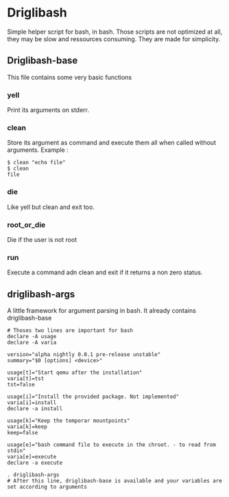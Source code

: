 # Driglibash
Simple helper script for bash, in bash.
Those scripts are not optimized at all, they may be slow and ressources consuming. They are made for simplicity.

## Driglibash-base
This file contains some very basic functions

### yell
Print its arguments on stderr.

### clean
Store its argument as command and execute them all when called without arguments. Example :
```
$ clean "echo file"
$ clean
file
```

### die
Like yell but clean and exit too.

### root_or_die
Die if the user is not root

### run
Execute a command adn clean and exit if it returns a non zero status.

## driglibash-args
A little framework for argument parsing in bash. It already contains driglibash-base

```
# Thoses two lines are important for bash
declare -A usage
declare -A varia

version="alpha nightly 0.0.1 pre-release unstable"
summary="$0 [options] <device>"

usage[t]="Start qemu after the installation"
varia[t]=tst
tst=false

usage[i]="Install the provided package. Not implemented"
varia[i]=install
declare -a install

usage[k]="Keep the temporar mountpoints"
varia[k]=keep
keep=false

usage[e]="bash command file to execute in the chroot. - to read from stdin"
varia[e]=execute
declare -a execute

. driglibash-args
# After this line, driglibash-base is available and your variables are set according to arguments
```
